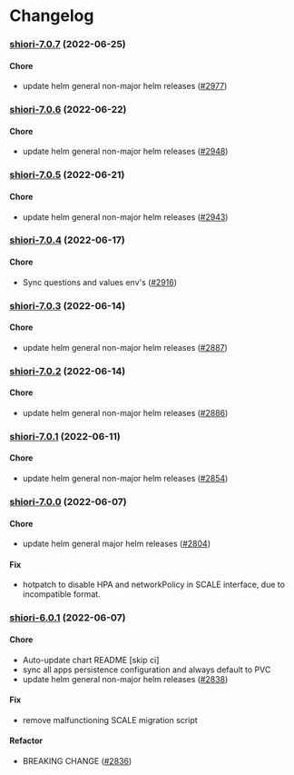 # Changelog<br>


<a name="shiori-7.0.7"></a>
### [shiori-7.0.7](https://github.com/truecharts/apps/compare/shiori-7.0.6...shiori-7.0.7) (2022-06-25)

#### Chore

* update helm general non-major helm releases ([#2977](https://github.com/truecharts/apps/issues/2977))



<a name="shiori-7.0.6"></a>
### [shiori-7.0.6](https://github.com/truecharts/apps/compare/shiori-7.0.5...shiori-7.0.6) (2022-06-22)

#### Chore

* update helm general non-major helm releases ([#2948](https://github.com/truecharts/apps/issues/2948))



<a name="shiori-7.0.5"></a>
### [shiori-7.0.5](https://github.com/truecharts/apps/compare/shiori-7.0.4...shiori-7.0.5) (2022-06-21)

#### Chore

* update helm general non-major helm releases ([#2943](https://github.com/truecharts/apps/issues/2943))



<a name="shiori-7.0.4"></a>
### [shiori-7.0.4](https://github.com/truecharts/apps/compare/shiori-7.0.3...shiori-7.0.4) (2022-06-17)

#### Chore

* Sync questions and values env's ([#2916](https://github.com/truecharts/apps/issues/2916))



<a name="shiori-7.0.3"></a>
### [shiori-7.0.3](https://github.com/truecharts/apps/compare/shiori-7.0.2...shiori-7.0.3) (2022-06-14)

#### Chore

* update helm general non-major helm releases ([#2887](https://github.com/truecharts/apps/issues/2887))



<a name="shiori-7.0.2"></a>
### [shiori-7.0.2](https://github.com/truecharts/apps/compare/shiori-7.0.1...shiori-7.0.2) (2022-06-14)

#### Chore

* update helm general non-major helm releases ([#2886](https://github.com/truecharts/apps/issues/2886))



<a name="shiori-7.0.1"></a>
### [shiori-7.0.1](https://github.com/truecharts/apps/compare/shiori-7.0.0...shiori-7.0.1) (2022-06-11)

#### Chore

* update helm general non-major helm releases ([#2854](https://github.com/truecharts/apps/issues/2854))



<a name="shiori-7.0.0"></a>
### [shiori-7.0.0](https://github.com/truecharts/apps/compare/shiori-6.0.1...shiori-7.0.0) (2022-06-07)

#### Chore

* update helm general major helm releases ([#2804](https://github.com/truecharts/apps/issues/2804))

#### Fix

* hotpatch to disable HPA and networkPolicy in SCALE interface, due to incompatible format.



<a name="shiori-6.0.1"></a>
### [shiori-6.0.1](https://github.com/truecharts/apps/compare/shiori-5.0.23...shiori-6.0.1) (2022-06-07)

#### Chore

* Auto-update chart README [skip ci]
* sync all apps persistence configuration and always default to PVC
* update helm general non-major helm releases ([#2838](https://github.com/truecharts/apps/issues/2838))

#### Fix

* remove malfunctioning SCALE migration script

#### Refactor

* BREAKING CHANGE ([#2836](https://github.com/truecharts/apps/issues/2836))



<a name="shiori-6.0.0"></a>
